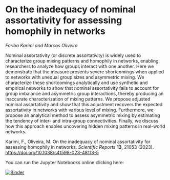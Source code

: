 # On the inadequacy of nominal assortativity for assessing homophily in networks 
_Fariba Karimi and Marcos Oliveira_

Nominal assortativity (or discrete assortativity) is widely used to characterize group mixing patterns and homophily in networks, enabling researchers to analyze how groups interact with one another. Here we demonstrate that the measure presents severe shortcomings when applied to networks with unequal group sizes and asymmetric mixing. We characterize these shortcomings analytically and use synthetic and empirical networks to show that nominal assortativity fails to account for group imbalance and asymmetric group interactions, thereby producing an inaccurate characterization of mixing patterns. We propose adjusted nominal assortativity and show that this adjustment recovers the expected assortativity in networks with various level of mixing. Furthermore, we propose an analytical method to assess asymmetric mixing by estimating the tendency of inter- and intra-group connectivities. Finally, we discuss how this approach enables uncovering hidden mixing patterns in real-world networks. 

Karimi, F., Oliveira, M. On the inadequacy of nominal assortativity for assessing homophily in networks. _Scientific Reports_ **13**, 21053 (2023). https://doi.org/10.1038/s41598-023-48113-5

You can run the Jupyter Notebooks online clicking here: 

[![Binder](https://mybinder.org/badge_logo.svg)](https://mybinder.org/v2/gh/macoj/assortativity/HEAD)
